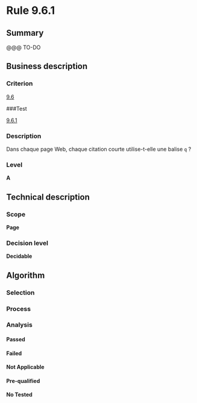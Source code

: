 # Rule 9.6.1

## Summary

@@@ TO-DO

## Business description

### Criterion

[9.6](http://references.modernisation.gouv.fr/referentiel-technique-0#crit-9-6)

###Test

[9.6.1](http://references.modernisation.gouv.fr/referentiel-technique-0#test-9-6-1)

### Description

Dans chaque page Web, chaque citation courte utilise-t-elle une balise `q` ?

### Level

**A**

## Technical description

### Scope

**Page**

### Decision level

**Decidable**

## Algorithm

### Selection

### Process

### Analysis

#### Passed

#### Failed

#### Not Applicable

#### Pre-qualified

#### No Tested 






